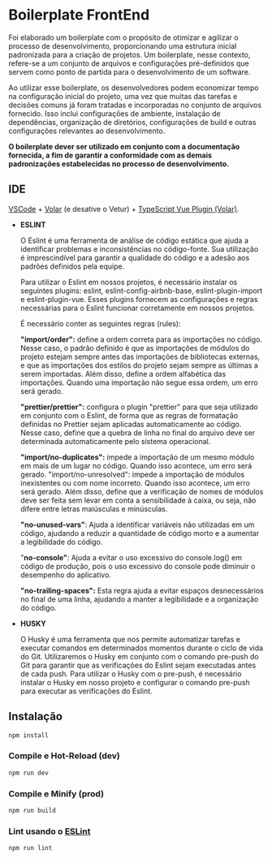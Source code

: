 # Boilerplate FrontEnd
Foi elaborado um boilerplate com o propósito de otimizar e agilizar o processo de desenvolvimento, proporcionando uma estrutura inicial padronizada para a criação de projetos. Um boilerplate, nesse contexto, refere-se a um conjunto de arquivos e configurações pré-definidos que servem como ponto de partida para o desenvolvimento de um software.

Ao utilizar esse boilerplate, os desenvolvedores podem economizar tempo na configuração inicial do projeto, uma vez que muitas das tarefas e decisões comuns já foram tratadas e incorporadas no conjunto de arquivos fornecido. Isso inclui configurações de ambiente, instalação de dependências, organização de diretórios, configurações de build e outras configurações relevantes ao desenvolvimento.

**O boilerplate dever ser utilizado em conjunto com a documentação fornecida, a fim de garantir a conformidade com as demais padronizações estabelecidas no processo de desenvolvimento.**

## IDE

[VSCode](https://code.visualstudio.com/) + [Volar](https://marketplace.visualstudio.com/items?itemName=Vue.volar) (e desative o Vetur) + [TypeScript Vue Plugin (Volar)](https://marketplace.visualstudio.com/items?itemName=Vue.vscode-typescript-vue-plugin).

- **ESLINT**
    
    O Eslint é uma ferramenta de análise de código estática que ajuda a identificar problemas e inconsistências no código-fonte. Sua utilização é imprescindível para garantir a qualidade do código e a adesão aos padrões definidos pela equipe.
    
    Para utilizar o Eslint em nossos projetos, é necessário instalar os seguintes plugins: eslint, eslint-config-airbnb-base, eslint-plugin-import e eslint-plugin-vue. Esses plugins fornecem as configurações e regras necessárias para o Eslint funcionar corretamente em nossos projetos.
    
    É necessário conter as seguintes regras (rules):
    
    **"import/order":** define a ordem correta para as importações no código. Nesse caso, o padrão definido é que as importações de módulos do projeto estejam sempre antes das importações de bibliotecas externas, e que as importações dos estilos do projeto sejam sempre as últimas a serem importadas. Além disso, define a ordem alfabética das importações. Quando uma importação não segue essa ordem, um erro será gerado.
    
    **"prettier/prettier":** configura o plugin "prettier" para que seja utilizado em conjunto com o Eslint, de forma que as regras de formatação definidas no Prettier sejam aplicadas automaticamente ao código. Nesse caso, define que a quebra de linha no final do arquivo deve ser determinada automaticamente pelo sistema operacional.
    
		
    **"import/no-duplicates":** impede a importação de um mesmo módulo em mais de um lugar no código. Quando isso acontece, um erro será gerado. "import/no-unresolved": impede a importação de módulos inexistentes ou com nome incorreto. Quando isso acontece, um erro será gerado. Além disso, define que a verificação de nomes de módulos deve ser feita sem levar em conta a sensibilidade à caixa, ou seja, não difere entre letras maiúsculas e minúsculas.
    
    **"no-unused-vars"**: Ajuda a identificar variáveis não utilizadas em um código, ajudando a reduzir a quantidade de código morto e a aumentar a legibilidade do código.
    
    "**no-console"**: Ajuda a evitar o uso excessivo do console.log() em código de produção, pois o uso excessivo do console pode diminuir o desempenho do aplicativo.
    
    **"no-trailing-spaces":** Esta regra ajuda a evitar espaços desnecessários no final de uma linha, ajudando a manter a legibilidade e a organização do código.



- **HUSKY**
    
    O Husky é uma ferramenta que nos permite automatizar tarefas e executar comandos em determinados momentos durante o ciclo de vida do Git. Utilizaremos o Husky em conjunto com o comando pre-push do Git para garantir que as verificações do Eslint sejam executadas antes de cada push. Para utilizar o Husky com o pre-push, é necessário instalar o Husky em nosso projeto e configurar o comando pre-push para executar as verificações do Eslint.
		
		
	

## Instalação

```sh
npm install
```

### Compile e Hot-Reload (dev)

```sh
npm run dev
```

### Compile e Minify (prod)

```sh
npm run build
```

### Lint usando o [ESLint](https://eslint.org/)

```sh
npm run lint
```
